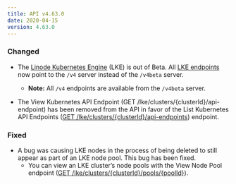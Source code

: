 ```yaml
---
title: API v4.63.0
date: 2020-04-15
version: 4.63.0
---
```


### Changed

- The [Linode Kubernetes Engine](https://www.linode.com/products/kubernetes/) (LKE) is out of Beta. All [LKE endpoints](/docs/api/linode-kubernetes-engine-lke/#kubernetes-clusters-list) now point to the `/v4` server instead of the `/v4beta` server.
  - **Note:** All `/v4` endpoints are available from the `/v4beta` server.

- The View Kubernetes API Endpoint  (GET /lke/clusters/{clusterId}/api-endpoint) has been removed from the API in favor of the List Kubernetes API Endpoints ([GET /lke/clusters/{clusterId}/api-endpoints](/docs/api/linode-kubernetes-engine-lke/#kubernetes-api-endpoints-list)) endpoint.

### Fixed

- A bug was causing LKE nodes in the process of being deleted to still appear as part of an LKE node pool. This bug has been fixed.
	- You can view an LKE cluster’s node pools with the View Node Pool endpoint ([GET /lke/clusters/{clusterId}/pools/{poolId}](/docs/api/linode-kubernetes-engine-lke/#node-pool-view)).
